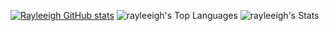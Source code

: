 [![Rayleeigh GitHub stats](https://github-readme-stats-git-masterorgs-github-readme-stats-team.vercel.app/api?username=rayleeigh)](https://github.com/anuraghazra/github-readme-stats)
![rayleeigh's Top Languages](https://github-readme-stats.vercel.app/api/top-langs/?username=rayleeigh&theme=dark&show_icons=true&hide_border=true&layout=compact&include_orgs=true)
![rayleeigh's Stats](https://github-readme-stats.vercel.app/api?username=rayleeigh&theme=dark&show_icons=true&hide_border=true&count_private=true&include_orgs=true)
